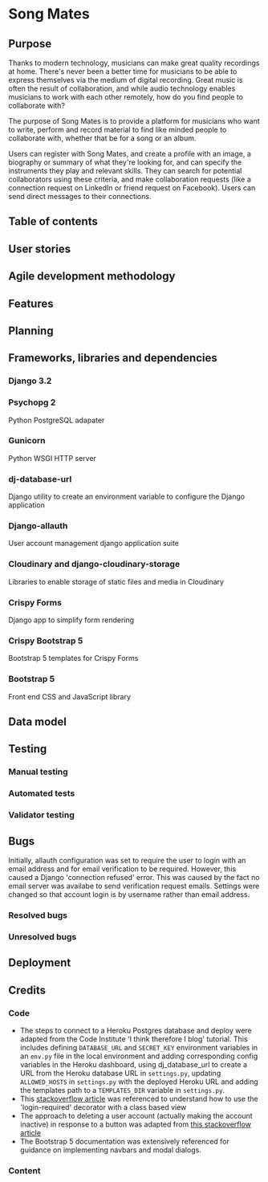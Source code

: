 # Song Mates

## Purpose

Thanks to modern technology, musicians can make great quality recordings at home. There's never been a better time for musicians to be able to express themselves via the 
medium of digital recording. Great music is often the result of collaboration, and while audio technology enables musicians to work with each other remotely, how do you find people to collaborate with?
 
The purpose of Song Mates is to provide a platform for musicians who want to write, perform and record material to find like minded people to collaborate with, whether that be for a song or an album.

Users can register with Song Mates, and create a profile with an image, a biography or summary of what they're looking for, and can specify the instruments they play and relevant skills. They can search for potential collaborators using these criteria, and make collaboration requests (like a connection request on LinkedIn or friend request on Facebook). Users can send direct messages to their  connections.

## Table of contents

## User stories

## Agile development methodology

## Features

## Planning

## Frameworks, libraries and dependencies

### Django 3.2

### Psychopg 2
Python PostgreSQL adapater

### Gunicorn
Python WSGI HTTP server

### dj-database-url
Django utility to create an environment variable to configure the Django application

### Django-allauth
User account management django application suite

### Cloudinary and django-cloudinary-storage
Libraries to enable storage of static files and media in Cloudinary

### Crispy Forms
Django app to simplify form rendering

### Crispy Bootstrap 5
Bootstrap 5 templates for Crispy Forms

### Bootstrap 5
Front end CSS and JavaScript library

## Data model

## Testing

### Manual testing

### Automated tests

### Validator testing

##  Bugs

Initially, allauth configuration was set to require the user to login with an email address and for email verification to be required. However, this caused a Django 'connection refused' error. This was caused by the fact no email server was availabe to send verification request emails. Settings were changed so that account login is by username rather than email address. 

### Resolved bugs

### Unresolved bugs

## Deployment

## Credits

### Code

- The steps to connect to a Heroku Postgres database and deploy were adapted from the Code Institute 'I think therefore I blog' tutorial. This includes defining `DATABASE_URL` and `SECRET_KEY` environment variables in an `env.py` file in the local environment and adding corresponding config variables in the Heroku dashboard, using dj_database_url to create a URL from the Heroku database URL in `settings.py`, updating `ALLOWED_HOSTS` in `settings.py` with the deployed Heroku URL and adding the templates path to a `TEMPLATES_DIR` variable in `settings.py`.
- This [stackoverflow article](https://stackoverflow.com/questions/68810221/login-required-decorator-gives-object-has-no-attribute-user-error) was referenced to understand how to use the 'login-required' decorator with a class based view
- The approach to deleting a user account (actually making the account inactive) in response to a button was adapted from [this stackoverflow article](https://stackoverflow.com/questions/38047408/how-to-allow-user-to-delete-account-in-django-allauth)
- The Bootstrap 5 documentation was extensively referenced for guidance on implementing navbars and modal dialogs.

### Content